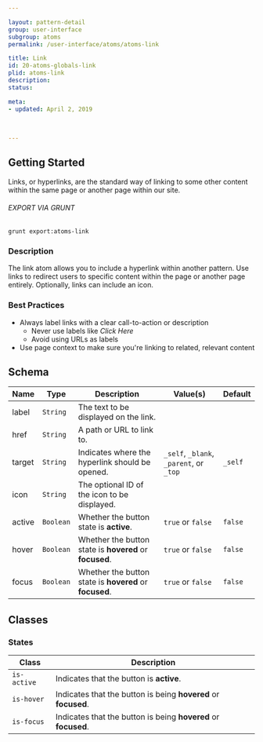 ```yaml
---

layout: pattern-detail
group: user-interface
subgroup: atoms
permalink: /user-interface/atoms/atoms-link

title: Link
id: 20-atoms-globals-link
plid: atoms-link
description: 
status: 

meta:
- updated: April 2, 2019
  
  
  
---
```



## Getting Started

Links, or hyperlinks, are the standard way of linking to some other content within the same page or another page within our site.

###### EXPORT VIA GRUNT

```
grunt export:atoms-link
```


### Description

The link atom allows you to include a hyperlink within another pattern. Use links to redirect users to specific content within the page or another page entirely. Optionally, links can include an icon.


### Best Practices

- Always label links with a clear call-to-action or description
  - Never use labels like *Click Here*
  - Avoid using URLs as labels
- Use page context to make sure you're linking to related, relevant content


## Schema

| Name            | Type      | Description                                               | Value(s)                                | Default   |
|-----------------|-----------|-----------------------------------------------------------|-----------------------------------------|-----------|
| label           | `String`  | The text to be displayed on the link.                     |                                         |           |
| href            | `String`  | A path or URL to link to.                                 |                                         |           |
| target          | `String`  | Indicates where the hyperlink should be opened.           | `_self`, `_blank`, `_parent`, or `_top` | `_self`   |
| icon            | `String`  | The optional ID of the icon to be displayed.              |                                         |           |
| active          | `Boolean` | Whether the button state is **active**.                   | `true` or `false`                       | `false`   |
| hover           | `Boolean` | Whether the button state is **hovered** or **focused**.   | `true` or `false`                       | `false`   |
| focus           | `Boolean` | Whether the button state is **hovered** or **focused**.   | `true` or `false`                       | `false`   |


## Classes

### States

| Class             | Description                                                           |
|-------------------|-----------------------------------------------------------------------|
| `is-active`       | Indicates that the button is **active**.                              |
| `is-hover`        | Indicates that the button is being **hovered** or **focused**.        |
| `is-focus`        | Indicates that the button is being **hovered** or **focused**.        |
